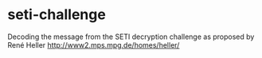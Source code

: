# seti-challenge
Decoding the message from the SETI decryption challenge as proposed by René Heller http://www2.mps.mpg.de/homes/heller/
